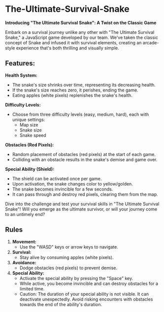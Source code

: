 # The-Ultimate-Survival-Snake

**Introducing "The Ultimate Survival Snake": A Twist on the Classic Game**

Embark on a survival journey unlike any other with "The Ultimate Survival Snake," a JavaScript game developed by our team. We've taken the classic concept of Snake and infused it with survival elements, creating an arcade-style experience that's both thrilling and visually simple.

## Features:

**Health System:**
- The snake's size shrinks over time, representing its decreasing health.
- If the snake's size reaches zero, it perishes, ending the game.
- Eating apples (white pixels) replenishes the snake's health.

**Difficulty Levels:**
- Choose from three difficulty levels (easy, medium, hard), each with unique settings:
  - Map size
  - Snake size
  - Snake speed

**Obstacles (Red Pixels):**
- Random placement of obstacles (red pixels) at the start of each game.
- Colliding with an obstacle results in the snake's demise and game over.

**Special Ability (Shield):**
- The shield can be activated once per game.
- Upon activation, the snake changes color to yellow/golden.
- The snake becomes invincible for a few seconds.
- It can pass through and destroy red pixels, clearing them from the map.

Dive into the challenge and test your survival skills in "The Ultimate Survival Snake"! Will you emerge as the ultimate survivor, or will your journey come to an untimely end?

## Rules

1.  **Movement:**
    -   Use the "WASD" keys or arrow keys to navigate.
2.  **Survival:**
    -   Stay alive by consuming apples (white pixels).
3.  **Avoidance:**
    -   Dodge obstacles (red pixels) to prevent demise.
4.  **Special Ability:**
    -   Activate the special ability by pressing the "Space" key.
    -   While active, you become invincible and can destroy obstacles for a limited time.
    -   Caution: The duration of your special ability is not visible. It can deactivate unexpectedly. Avoid risking encounters with obstacles towards the end of the ability's duration.